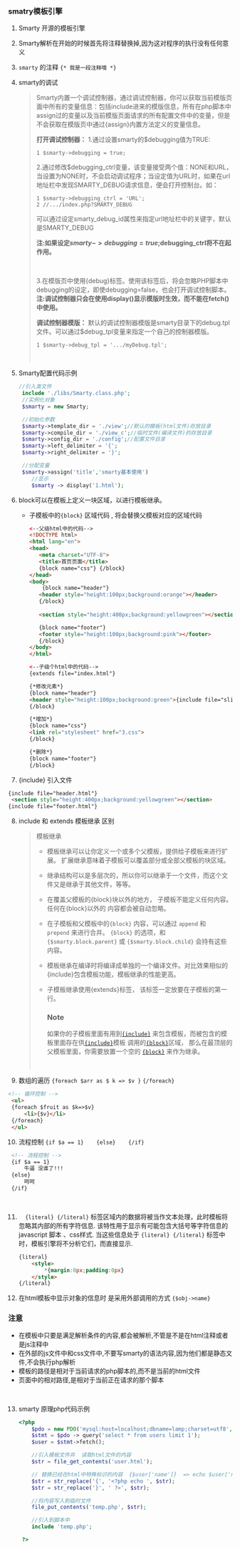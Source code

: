 ### smatry模板引擎

1. Smarty  开源的模板引擎

2. Smarty解析在开始的时候首先将注释替换掉,因为这对程序的执行没有任何意义

3. `smarty` 的注释  `{* 我是一段注释哦 *}` 

4. smarty的调试

   > Smarty内置一个调试控制器，通过调试控制器，你可以获取当前模版页面中所有的变量信息：包括include进来的模版信息，所有在php脚本中assign过的变量以及当前模版页面请求的所有配置文件中的变量，但是不会获取在模版页中通过{assign}内置方法定义的变量信息。
   >
   > **打开调试控制器：**
   > 1.通过设置smarty的$debugging值为TRUE:
   >
   > ```
   > 1 $smarty->debugging = true;
   > ```
   >
   >  
   >
   > 2.通过修改$debugging_ctrl变量，该变量接受两个值：NONE和URL，当设置为NONE时，不会启动调试程序；当设定值为URL时，如果在url地址栏中发现SMARTY_DEBUG请求信息，便会打开控制台。如：
   >
   > ```
   > 1 $smarty->debugging_ctrl = 'URL';
   > 2 //.../index.php?SMARTY_DEBUG
   > ```
   >
   > 可以通过设定smarty_debug_id属性来指定url地址栏中的关键字，默认是SMARTY_DEBUG
   >
   > **注:如果设定$smarty->debugging = true;$debugging_ctrl将不在起作用。** 
   >
   > ​
   >
   > 3.在模版页中使用{debug}标签。使用该标签后，将会忽略PHP脚本中debugging的设定，即使debugging=false，也会打开调试控制脚本。
   > **注:调试控制器只会在使用display()显示模版时生效，而不能在fetch()中使用。** 
   > ​
   >
   > **调试控制器模版：**
   > 默认的调试控制器模版是smarty目录下的debug.tpl文件。可以通过$debug_tpl变量来指定一个自己的控制器模版。
   >
   > ```
   > 1 $smarty->debug_tpl = '.../myDebug.tpl';
   > ```
   >
   > ​

5. Smarty配置代码示例

   ```php
   //引入类文件
   	include './libs/Smarty.class.php';
   	//实例化对象
   	$smarty = new Smarty;

   	//初始化参数
   	$smarty->template_dir = './view';//默认的模板(html文件)存放目录
   	$smarty->compile_dir = './view_c';//临时文件(编译文件)的存放目录
   	$smarty->config_dir = './config';//配置文件目录
   	$smarty->left_delimiter = '{';
   	$smarty->right_delimiter = '}';

   	//分配变量
   	$smarty->assign('title','smarty基本使用')
       //显示
       $smarty -> display('1.html');
   ```

6. block可以在模板上定义一块区域，以进行模板继承。

   * 子模板中的`{block}`  区域代码 , 将会替换父模板对应的区域代码

     ```html
     <--父级html中的代码-->
     <!DOCTYPE html>
     <html lang="en">
     <head>
     	<meta charset="UTF-8">
     	<title>首页页面</title>
     	{block name="css"} {/block}
     </head>
     <body>
         {block name="header"}
     	<header style="height:100px;background:orange"></header>
     	{/block}
       
     	<section style="height:400px;background:yellowgreen"></section>

     	{block name="footer"}
     	<footer style="height:100px;background:pink"></footer>
     	{/block}
     </body>
     </html>

     <--子级个html中的代码-->
     {extends file="index.html"}

     {*修改元素*}
     {block name="header"}
     <header style="height:100px;background:green">{include file="slider.html"}</header>
     {/block}

     {*增加*}
     {block name="css"} 
     <link rel="stylesheet" href="3.css">
     {/block}

     {*删除*}
     {block name="footer"}
     {/block}
     ```

7.  {include} 引入文件

   ```html
   {include file="header.html"}
   	<section style="height:400px;background:yellowgreen"></section>
   {include file="footer.html"}
   ```

8. include   和 extends 模板继承 区别

   >  模板继承
   >
   > * 模板继承可以让你定义一个或多个父模板，提供给子模板来进行扩展。 扩展继承意味着子模板可以覆盖部分或全部父模板的块区域。
   >
   > * 继承结构可以是多层次的，所以你可以继承于一个文件，而这个文件又是继承于其他文件，等等。
   >
   > * 在覆盖父模板的{block}块以外的地方， 子模板不能定义任何内容。任何在{block}以外的 内容都会被自动忽略。
   >
   > * 在子模板和父模板中的`{block}` 内容，可以通过 `append` 和 ` prepend` 来进行合并。 `{block}`  的选项，和 `{$smarty.block.parent}`  或  `{$smarty.block.child}` 会持有这些内容。
   >
   > * 模板继承在编译时将编译成单独的一个编译文件。对比效果相似的{include}包含模板功能，模板继承的性能更高。
   >
   > * 子模板继承使用{extends}标签， 该标签一定放要在子模板的第一行。
   >
   >   ### Note
   >
   >   如果你的子模板里面有用到[`{include}`](http://www.smarty.net/docs/zh_CN/language.function.include.tpl) 来包含模板，而被包含的模板里面存在供[`{include}`](http://www.smarty.net/docs/zh_CN/language.function.include.tpl)模板 调用的[`{block}`](http://www.smarty.net/docs/zh_CN/language.function.block.tpl)区域， 那么在最顶层的父模板里面，你需要放置一个空的 [`{block}`](http://www.smarty.net/docs/zh_CN/language.function.block.tpl) 来作为继承。
   >
   >   ​

9.  数组的遍历  `{foreach $arr as $ k => $v }`    `{/foreach}` 

   ```html
   <!-- 循环控制 -->
   	<ul>
   	{foreach $fruit as $k=>$v}
   		<li>{$v}</li>
   	{/foreach}
   	</ul>
   ```

10. 流程控制 `{if $a == 1}    {else}    {/if} `

   ```html
   	<!-- 流程控制 -->
   	{if $a == 1}
   		牛逼 没谁了!!!
   	{else}
   		呵呵
   	{/if}
   ```

   ​

11. `  {literal} {/literal}`  标签区域内的数据将被当作文本处理，此时模板将忽略其内部的所有字符信息. 该特性用于显示有可能包含大括号等字符信息的 javascript 脚本 、css样式. 当这些信息处于 `{literal} {/literal}`  标签中时，模板引擎将不分析它们，而直接显示.

    ```html
    {literal}
    	<style>
    		*{margin:0px;padding:0px}
    	</style>
    {/literal}
    ```

12. 在html模板中显示对象的信息时  是采用外部调用的方式  `{$obj->name}`

   ### 注意

   * 在模板中只要是满足解析条件的内容,都会被解析,不管是不是在html注释或者是js注释中
   * 在外部的js文件中和css文件中,不要写smarty的语法内容,因为他们都是静态文件,不会执行php解析
   * 模板的路径是相对于当前请求的php脚本的,而不是当前的html文件
   * 页面中的相对路径,是相对于当前正在请求的那个脚本

   ​

13. smarty 原理php代码示例

    ```php
    <?php 
    	$pdo = new PDO('mysql:host=localhost;dbname=lamp;charset=utf8','root','');
    	$stmt = $pdo -> query('select * from users limit 1');
    	$user = $stmt->fetch();

    	//引入模板文件并  读取html文件的内容
    	$str = file_get_contents('user.html');

    	// 替换已经在html中特殊标识的内容  {$user['name']}  => echo $user['name']
    	$str = str_replace('{', '<?php echo ', $str);
    	$str = str_replace('}', ' ?>', $str);

    	//将内容写入到临时文件
    	file_put_contents('temp.php', $str);

    	//引入到脚本中
    	include 'temp.php';

     ?>

    ```

    ​

    ​ 
